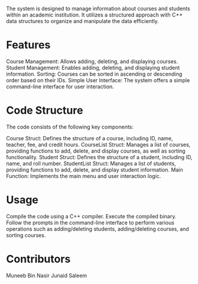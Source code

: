 The system is designed to manage information about courses and students within an academic institution. It utilizes a structured approach with C++ data structures to organize and manipulate the data efficiently.

# Features
Course Management: Allows adding, deleting, and displaying courses.
Student Management: Enables adding, deleting, and displaying student information.
Sorting: Courses can be sorted in ascending or descending order based on their IDs.
Simple User Interface: The system offers a simple command-line interface for user interaction.


# Code Structure
The code consists of the following key components:

Course Struct: Defines the structure of a course, including ID, name, teacher, fee, and credit hours.
CourseList Struct: Manages a list of courses, providing functions to add, delete, and display courses, as well as sorting functionality.
Student Struct: Defines the structure of a student, including ID, name, and roll number.
StudentList Struct: Manages a list of students, providing functions to add, delete, and display student information.
Main Function: Implements the main menu and user interaction logic.


# Usage
Compile the code using a C++ compiler.
Execute the compiled binary.
Follow the prompts in the command-line interface to perform various operations such as adding/deleting students, adding/deleting courses, and sorting courses.


# Contributors
Muneeb Bin Nasir
Junaid Saleem
